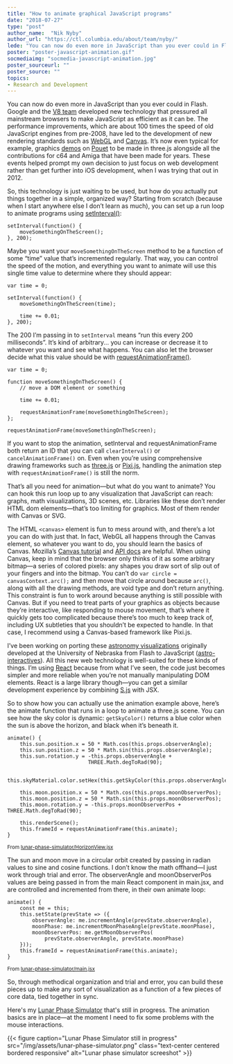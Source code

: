 ```yaml
---
title: "How to animate graphical JavaScript programs"
date: "2018-07-27"
type: "post"
author_name:  "Nik Nyby"
author_url: "https://ctl.columbia.edu/about/team/nyby/"
lede: "You can now do even more in JavaScript than you ever could in Flash. Here's an outline on how to take advantage of some of this technology."
poster: "poster-javascript-animation.gif"
socmediaimg: "socmedia-javascript-animation.jpg"
poster_sourceurl: ""
poster_source: ""
topics: 
- Research and Development
---
```


You can now do even more in JavaScript than you ever could in
Flash. Google and the [V8 team](https://en.wikipedia.org/wiki/Chrome_V8)
developed new technology that pressured all mainstream browsers to make JavaScript
as efficient as it can be. The performance improvements, which are about
100 times the speed of old JavaScript engines from pre-2008, have led to
the development of new rendering standards such as
[WebGL](https://www.khronos.org/webgl/) and [Canvas](https://www.w3.org/TR/2dcontext/).
It’s now even typical for example, graphics [demos](https://en.wikipedia.org/wiki/Demoscene)
on [Pouet](http://www.pouet.net/) to be made in three.js alongside all the
contributions for c64 and Amiga that have been made for years. These events
helped prompt my own decision to just focus on web development rather than
get further into iOS development, when I was trying that out in 2012.

So, this technology is just waiting to be used, but how do you
actually put things together in a simple, organized way? Starting from
scratch (because when I start anywhere else I don’t learn as much),
you can set up a run loop to animate programs using
[setInterval()](https://developer.mozilla.org/en-US/docs/Web/API/WindowOrWorkerGlobalScope/setInterval):

```
setInterval(function() {
    moveSomethingOnTheScreen();
}, 200);
```

Maybe you want your `moveSomethingOnTheScreen` method to be a function of some
“time” value that’s incremented regularly. That way, you can control
the speed of the motion, and everything you want to animate will use
this single time value to determine where they should appear:

```
var time = 0;

setInterval(function() {
    moveSomethingOnTheScreen(time);

    time += 0.01;
}, 200);
```

The 200 I’m passing in to `setInterval` means “run this every 200
milliseconds”. It’s kind of arbitrary... you can increase or decrease
it to whatever you want and see what happens. You can also let the
browser decide what this value should be with
[requestAnimationFrame()](https://developer.mozilla.org/en-US/docs/Web/API/window/requestAnimationFrame).

```
var time = 0;

function moveSomethingOnTheScreen() {
    // move a DOM element or something

    time += 0.01;

    requestAnimationFrame(moveSomethingOnTheScreen);
};

requestAnimationFrame(moveSomethingOnTheScreen);
```

If you want to stop the animation, setInterval and
requestAnimationFrame both return an ID that you can call
`clearInterval()` or `cancelAnimationFrame()` on. Even when you’re using
comprehensive drawing frameworks such as [three.js](https://threejs.org/) or
[Pixi.js](http://www.pixijs.com/), handling
the animation step with `requestAnimationFrame()` is still the norm.

That’s all you need for animation—but what do you want to animate?
You can hook this run loop up to any visualization that JavaScript can
reach: graphs, math visualizations, 3D scenes, etc. Libraries like
these don’t render HTML dom elements—that’s too limiting for
graphics. Most of them render with Canvas or SVG.

The HTML `<canvas>` element is fun to mess around with, and there’s a
lot you can do with just that. In fact, WebGL all happens through the
Canvas element, so whatever you want to do, you should learn the
basics of Canvas. Mozilla’s [Canvas tutorial](https://developer.mozilla.org/en-US/docs/Web/API/Canvas_API/Tutorial) and [API docs](https://developer.mozilla.org/en-US/docs/Web/API/Canvas_API) are
helpful. When using Canvas, keep in mind that the browser only thinks
of it as some arbitrary bitmap—a series of colored pixels: any
shapes you draw sort of slip out of your fingers and into the
bitmap. You can’t do `var circle = canvasContext.arc();` and then move
that circle around because `arc()`, along with all the drawing methods,
are void type and don’t return anything. This constraint is fun to
work around because anything is still possible with Canvas. But if you
need to treat parts of your graphics as objects because they’re
interactive, like responding to mouse movement, that’s where it
quickly gets too complicated because there’s too much to keep track
of, including UX subtleties that you shouldn’t be expected to
handle. In that case, I recommend using a Canvas-based framework like
Pixi.js.

I’ve been working on porting these [astronomy visualizations](http://astro.unl.edu/animationsLinks.html)
originally developed at the University of Nebraska from Flash
to JavaScript ([astro-interactives](https://github.com/ccnmtl/astro-interactives)).
All this new web technology is
well-suited for these kinds of things. I’m using [React](https://reactjs.org/)
because from what I’ve seen, the code just becomes simpler and more reliable when
you’re not manually manipulating DOM elements. React is a large
library though—you can get a similar development experience by
combining [S.js](https://github.com/adamhaile/S) with JSX.

So to show how you can actually use the animation example above,
here’s the animate function that runs in a loop to animate a three.js
scene. You can see how the sky color is dynamic: `getSkyColor()`
returns a blue color when the sun is above the horizon, and black when
it’s beneath it.

```
animate() {
    this.sun.position.x = 50 * Math.cos(this.props.observerAngle);
    this.sun.position.z = 50 * Math.sin(this.props.observerAngle);
    this.sun.rotation.y = -this.props.observerAngle +
                          THREE.Math.degToRad(90);

    this.skyMaterial.color.setHex(this.getSkyColor(this.props.observerAngle));

    this.moon.position.x = 50 * Math.cos(this.props.moonObserverPos);
    this.moon.position.z = 50 * Math.sin(this.props.moonObserverPos);
    this.moon.rotation.y = -this.props.moonObserverPos + THREE.Math.degToRad(90);

    this.renderScene();
    this.frameId = requestAnimationFrame(this.animate);
}
```
<small>From [lunar-phase-simulator/HorizonView.jsx](https://github.com/ccnmtl/astro-interactives/blob/master/lunar-phase-simulator/src/HorizonView.jsx)</small>

The sun and moon move in a circular orbit created by passing in radian
values to sine and cosine functions. I don’t know the math offhand—I
just work through trial and error. The observerAngle and
moonObserverPos values are being passed in from the main React
component in main.jsx, and are controlled and incremented from there,
in their own animate loop:

```
animate() {
    const me = this;
    this.setState(prevState => ({
        observerAngle: me.incrementAngle(prevState.observerAngle),
        moonPhase: me.incrementMoonPhaseAngle(prevState.moonPhase),
        moonObserverPos: me.getMoonObserverPos(
            prevState.observerAngle, prevState.moonPhase)
    }));
    this.frameId = requestAnimationFrame(this.animate);
}
```
<small>From [lunar-phase-simulator/main.jsx](https://github.com/ccnmtl/astro-interactives/blob/master/lunar-phase-simulator/src/main.jsx)</small>

So, through methodical organization and trial and error, you can build
these pieces up to make any sort of visualization as a function of a few
pieces of core data, tied together in sync.

Here's my
[Lunar Phase Simulator](https://ccnmtl.github.io/astro-interactives/lunar-phase-simulator/)
that's still in progress. The animation basics are in place—at the moment I
need to fix some problems with the mouse
interactions.

{{< figure caption="Lunar Phase Simulator still in progress" src="/img/assets/lunar-phase-simulator.png" class="text-center centered bordered responsive" alt="Lunar phase simulator screeshot" >}}

